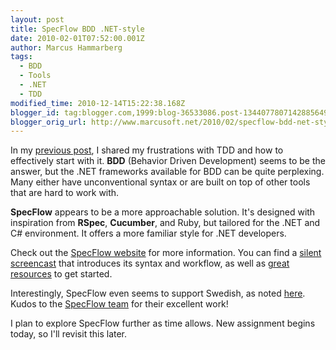 ```yaml
---
layout: post
title: SpecFlow BDD .NET-style
date: 2010-02-01T07:52:00.001Z
author: Marcus Hammarberg
tags:
  - BDD
  - Tools
  - .NET
  - TDD
modified_time: 2010-12-14T15:22:38.168Z
blogger_id: tag:blogger.com,1999:blog-36533086.post-1344077807142885649
blogger_orig_url: http://www.marcusoft.net/2010/02/specflow-bdd-net-style.html
---
```


In my [previous post](http://www.marcusoft.net/2010/01/aspnet-mvc-structuremap-and-tdd.html), I shared my frustrations with TDD and how to effectively start with it. **BDD** (Behavior Driven Development) seems to be the answer, but the .NET frameworks available for BDD can be quite perplexing. Many either have unconventional syntax or are built on top of other tools that are hard to work with.

**SpecFlow** appears to be a more approachable solution. It's designed with inspiration from **RSpec**, **Cucumber**, and Ruby, but tailored for the .NET and C# environment. It offers a more familiar style for .NET developers.

Check out the [SpecFlow website](http://www.specflow.org/) for more information. You can find a [silent screencast](http://www.specflow.org/specflow/screencast.aspx) that introduces its syntax and workflow, as well as [great resources](http://www.specflow.org/about/background.aspx) to get started.

Interestingly, SpecFlow even seems to support Swedish, as noted [here](http://github.com/techtalk/SpecFlow/tree/master/Tests/ParserTests/). Kudos to the [SpecFlow team](http://www.specflow.org/about/people.aspx) for their excellent work!

I plan to explore SpecFlow further as time allows. New assignment begins today, so I'll revisit this later.
